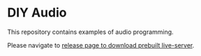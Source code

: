# DIY Audio

This repository contains examples of audio programming.

Please navigate to [release page to download prebuilt live-server](https://github.com/adinfinit/diy-audio/releases).